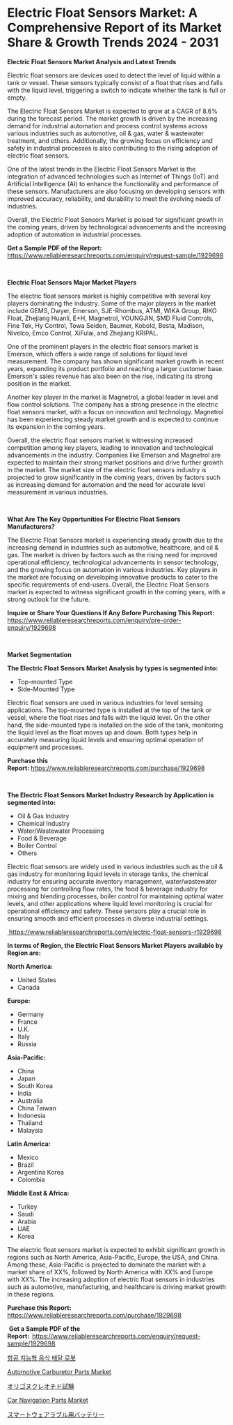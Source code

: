 <p><h1>Electric Float Sensors Market: A Comprehensive Report of its Market Share & Growth Trends 2024 - 2031</h1></p><p><strong>Electric Float Sensors Market Analysis and Latest Trends</strong></p>
<p><p>Electric float sensors are devices used to detect the level of liquid within a tank or vessel. These sensors typically consist of a float that rises and falls with the liquid level, triggering a switch to indicate whether the tank is full or empty.</p><p>The Electric Float Sensors Market is expected to grow at a CAGR of 8.6% during the forecast period. The market growth is driven by the increasing demand for industrial automation and process control systems across various industries such as automotive, oil & gas, water & wastewater treatment, and others. Additionally, the growing focus on efficiency and safety in industrial processes is also contributing to the rising adoption of electric float sensors.</p><p>One of the latest trends in the Electric Float Sensors Market is the integration of advanced technologies such as Internet of Things (IoT) and Artificial Intelligence (AI) to enhance the functionality and performance of these sensors. Manufacturers are also focusing on developing sensors with improved accuracy, reliability, and durability to meet the evolving needs of industries.</p><p>Overall, the Electric Float Sensors Market is poised for significant growth in the coming years, driven by technological advancements and the increasing adoption of automation in industrial processes.</p></p>
<p><strong>Get a Sample PDF of the Report:&nbsp;</strong> <a href="https://www.reliableresearchreports.com/enquiry/request-sample/1929698">https://www.reliableresearchreports.com/enquiry/request-sample/1929698</a></p>
<p>&nbsp;</p>
<p><strong>Electric Float Sensors Major Market Players</strong></p>
<p><p>The electric float sensors market is highly competitive with several key players dominating the industry. Some of the major players in the market include GEMS, Dwyer, Emerson, SJE-Rhombus, ATMI, WIKA Group, RIKO Float, Zhejiang Huanli, E+H, Magnetrol, YOUNGJIN, SMD Fluid Controls, Fine Tek, Hy Control, Towa Seiden, Baumer, Kobold, Besta, Madison, Nivelco, Emco Control, XiFulai, and Zhejiang KRIPAL.</p><p>One of the prominent players in the electric float sensors market is Emerson, which offers a wide range of solutions for liquid level measurement. The company has shown significant market growth in recent years, expanding its product portfolio and reaching a larger customer base. Emerson's sales revenue has also been on the rise, indicating its strong position in the market.</p><p>Another key player in the market is Magnetrol, a global leader in level and flow control solutions. The company has a strong presence in the electric float sensors market, with a focus on innovation and technology. Magnetrol has been experiencing steady market growth and is expected to continue its expansion in the coming years.</p><p>Overall, the electric float sensors market is witnessing increased competition among key players, leading to innovation and technological advancements in the industry. Companies like Emerson and Magnetrol are expected to maintain their strong market positions and drive further growth in the market. The market size of the electric float sensors industry is projected to grow significantly in the coming years, driven by factors such as increasing demand for automation and the need for accurate level measurement in various industries.</p></p>
<p>&nbsp;</p>
<p><strong>What Are The Key Opportunities For Electric Float Sensors Manufacturers?</strong></p>
<p><p>The Electric Float Sensors market is experiencing steady growth due to the increasing demand in industries such as automotive, healthcare, and oil & gas. The market is driven by factors such as the rising need for improved operational efficiency, technological advancements in sensor technology, and the growing focus on automation in various industries. Key players in the market are focusing on developing innovative products to cater to the specific requirements of end-users. Overall, the Electric Float Sensors market is expected to witness significant growth in the coming years, with a strong outlook for the future.</p></p>
<p><strong>Inquire or Share Your Questions If Any Before Purchasing This Report:</strong> <a href="https://www.reliableresearchreports.com/enquiry/pre-order-enquiry/1929698">https://www.reliableresearchreports.com/enquiry/pre-order-enquiry/1929698</a></p>
<p>&nbsp;</p>
<p><strong>Market Segmentation</strong></p>
<p><strong>The Electric Float Sensors Market Analysis by types is segmented into:</strong></p>
<p><ul><li>Top-mounted Type</li><li>Side-Mounted Type</li></ul></p>
<p><p>Electric float sensors are used in various industries for level sensing applications. The top-mounted type is installed at the top of the tank or vessel, where the float rises and falls with the liquid level. On the other hand, the side-mounted type is installed on the side of the tank, monitoring the liquid level as the float moves up and down. Both types help in accurately measuring liquid levels and ensuring optimal operation of equipment and processes.</p></p>
<p><strong>Purchase this Report:&nbsp;</strong><a href="https://www.reliableresearchreports.com/purchase/1929698">https://www.reliableresearchreports.com/purchase/1929698</a></p>
<p>&nbsp;</p>
<p><strong>The Electric Float Sensors Market Industry Research by Application is segmented into:</strong></p>
<p><ul><li>Oil & Gas Industry</li><li>Chemical Industry</li><li>Water/Wastewater Processing</li><li>Food & Beverage</li><li>Boiler Control</li><li>Others</li></ul></p>
<p><p>Electric float sensors are widely used in various industries such as the oil & gas industry for monitoring liquid levels in storage tanks, the chemical industry for ensuring accurate inventory management, water/wastewater processing for controlling flow rates, the food & beverage industry for mixing and blending processes, boiler control for maintaining optimal water levels, and other applications where liquid level monitoring is crucial for operational efficiency and safety. These sensors play a crucial role in ensuring smooth and efficient processes in diverse industrial settings.</p></p>
<p><a href="https://www.reliableresearchreports.com/electric-float-sensors-r1929698">&nbsp;https://www.reliableresearchreports.com/electric-float-sensors-r1929698</a></p>
<p><strong>In terms of Region, the Electric Float Sensors Market Players available by Region are:</strong></p>
<p>
    <p> <strong> North America: </strong>
        <ul>
            <li>United States</li>
            <li>Canada</li>
        </ul>
        </p> 
    <p> <strong> Europe: </strong>
        <ul>
            <li>Germany</li>
            <li>France</li>
            <li>U.K.</li>
            <li>Italy</li>
            <li>Russia</li>
        </ul>
        </p> 
    <p> <strong> Asia-Pacific: </strong>
        <ul>
            <li>China</li>
            <li>Japan</li>
            <li>South Korea</li>
            <li>India</li>
            <li>Australia</li>
            <li>China Taiwan</li>
            <li>Indonesia</li>
            <li>Thailand</li>
            <li>Malaysia</li>
        </ul>
        </p> 
    <p> <strong> Latin America: </strong>
        <ul>
            <li>Mexico</li>
            <li>Brazil</li>
            <li>Argentina Korea</li>
            <li>Colombia</li>
        </ul>
        </p> 
    <p> <strong> Middle East & Africa: </strong>
        <ul>
            <li>Turkey</li>
            <li>Saudi</li>
            <li>Arabia</li>
            <li>UAE</li>
            <li>Korea</li>
        </ul>
    </p>
    </p>
<p><p>The electric float sensors market is expected to exhibit significant growth in regions such as North America, Asia-Pacific, Europe, the USA, and China. Among these, Asia-Pacific is projected to dominate the market with a market share of XX%, followed by North America with XX% and Europe with XX%. The increasing adoption of electric float sensors in industries such as automotive, manufacturing, and healthcare is driving market growth in these regions.</p></p>
<p><strong>Purchase this Report: </strong><a href="https://www.reliableresearchreports.com/purchase/1929698">https://www.reliableresearchreports.com/purchase/1929698</a></p>
<p>&nbsp;<strong>Get a Sample PDF of the Report:&nbsp;&nbsp;</strong><a href="https://www.reliableresearchreports.com/enquiry/request-sample/1929698">https://www.reliableresearchreports.com/enquiry/request-sample/1929698</a></p>
<p><strong></strong></p>
<p><p><a href="https://medium.com/@munchkin678568/%EA%B8%80%EB%A1%9C%EB%B2%8C-%ED%95%AD%EA%B3%B5-%EC%A7%80%EB%8A%A5%ED%98%95-%EC%9D%8C%EC%8B%9D-%EB%B0%B0%EC%86%A1-%EB%A1%9C%EB%B4%87-%EC%82%B0%EC%97%85-%EC%9C%A0%ED%98%95-%EC%9D%91%EC%9A%A9-%EC%8B%9C%EC%9E%A5-%EC%B0%B8%EA%B0%80%EC%9E%90-%EC%A7%80%EC%97%AD-%EC%84%B1%EC%9E%A5-%EB%B6%84%EC%84%9D-%EB%B0%8F-%EB%AF%B8%EB%9E%98-%EC%8B%9C%EB%82%98%EB%A6%AC%EC%98%A4-2024-2031-81e3534b08d4">항공 지능형 음식 배달 로봇</a></p><p><a href="https://github.com/IzaiahBartell/Market-Research-Report-List-1/blob/main/automotive-carburetor-parts-market.md">Automotive Carburetor Parts Market</a></p><p><a href="https://github.com/DemarcusKuhlman/Market-Research-Report-List-1/blob/main/4442359117264.md">オリゴヌクレオチド試験</a></p><p><a href="https://github.com/biheemgalvinlouises6hokrh3h/Market-Research-Report-List-2/blob/main/car-navigation-parts-market.md">Car Navigation Parts Market</a></p><p><a href="https://github.com/DudleyFerry/Market-Research-Report-List-1/blob/main/8660997117265.md">スマートウェアラブル用バッテリー</a></p></p>